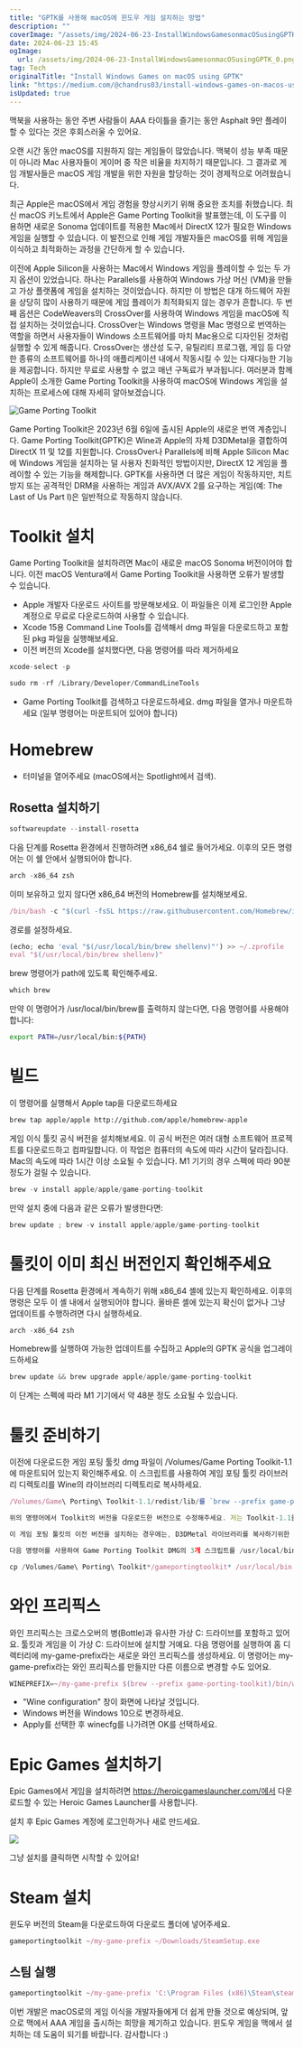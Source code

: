 ```yaml
---
title: "GPTK를 사용해 macOS에 윈도우 게임 설치하는 방법"
description: ""
coverImage: "/assets/img/2024-06-23-InstallWindowsGamesonmacOSusingGPTK_0.png"
date: 2024-06-23 15:45
ogImage:
  url: /assets/img/2024-06-23-InstallWindowsGamesonmacOSusingGPTK_0.png
tag: Tech
originalTitle: "Install Windows Games on macOS using GPTK"
link: "https://medium.com/@chandrus03/install-windows-games-on-macos-using-gptk-63caddc219aa"
isUpdated: true
---
```


맥북을 사용하는 동안 주변 사람들이 AAA 타이틀을 즐기는 동안 Asphalt 9만 플레이할 수 있다는 것은 후회스러울 수 있어요.

오랜 시간 동안 macOS를 지원하지 않는 게임들이 많았습니다. 맥북이 성능 부족 때문이 아니라 Mac 사용자들이 게이머 중 작은 비율을 차지하기 때문입니다. 그 결과로 게임 개발사들은 macOS 게임 개발을 위한 자원을 할당하는 것이 경제적으로 어려웠습니다.

최근 Apple은 macOS에서 게임 경험을 향상시키기 위해 중요한 조치를 취했습니다. 최신 macOS 키노트에서 Apple은 Game Porting Toolkit을 발표했는데, 이 도구를 이용하면 새로운 Sonoma 업데이트를 적용한 Mac에서 DirectX 12가 필요한 Windows 게임을 실행할 수 있습니다. 이 발전으로 인해 게임 개발자들은 macOS를 위해 게임을 이식하고 최적화하는 과정을 간단하게 할 수 있습니다.

이전에 Apple Silicon을 사용하는 Mac에서 Windows 게임을 플레이할 수 있는 두 가지 옵션이 있었습니다. 하나는 Parallels를 사용하여 Windows 가상 머신 (VM)을 만들고 가상 플랫폼에 게임을 설치하는 것이었습니다. 하지만 이 방법은 대개 하드웨어 자원을 상당히 많이 사용하기 때문에 게임 플레이가 최적화되지 않는 경우가 흔합니다. 두 번째 옵션은 CodeWeavers의 CrossOver를 사용하여 Windows 게임을 macOS에 직접 설치하는 것이었습니다. CrossOver는 Windows 명령을 Mac 명령으로 번역하는 역할을 하면서 사용자들이 Windows 소프트웨어를 마치 Mac용으로 디자인된 것처럼 실행할 수 있게 해줍니다. CrossOver는 생산성 도구, 유틸리티 프로그램, 게임 등 다양한 종류의 소프트웨어를 하나의 애플리케이션 내에서 작동시킬 수 있는 다재다능한 기능을 제공합니다. 하지만 무료로 사용할 수 없고 매년 구독료가 부과됩니다. 여러분과 함께 Apple이 소개한 Game Porting Toolkit을 사용하여 macOS에 Windows 게임을 설치하는 프로세스에 대해 자세히 알아보겠습니다.

<!-- cozy-coder - 수평 -->

<ins class="adsbygoogle"
     style="display:block"
     data-ad-client="ca-pub-4877378276818686"
     data-ad-slot="1107185301"
     data-ad-format="auto"
     data-full-width-responsive="true"></ins>

<script>
     (adsbygoogle = window.adsbygoogle || []).push({});
</script>

![Game Porting Toolkit](/assets/img/2024-06-23-InstallWindowsGamesonmacOSusingGPTK_0.png)

Game Porting Toolkit은 2023년 6월 6일에 출시된 Apple의 새로운 번역 계층입니다. Game Porting Toolkit(GPTK)은 Wine과 Apple의 자체 D3DMetal을 결합하여 DirectX 11 및 12를 지원합니다. CrossOver나 Parallels에 비해 Apple Silicon Mac에 Windows 게임을 설치하는 덜 사용자 친화적인 방법이지만, DirectX 12 게임을 플레이할 수 있는 기능을 해제합니다. GPTK를 사용하면 더 많은 게임이 작동하지만, 치트 방지 또는 공격적인 DRM을 사용하는 게임과 AVX/AVX 2를 요구하는 게임(예: The Last of Us Part I)은 일반적으로 작동하지 않습니다.

# Toolkit 설치

Game Porting Toolkit을 설치하려면 Mac이 새로운 macOS Sonoma 버전이어야 합니다. 이전 macOS Ventura에서 Game Porting Toolkit을 사용하면 오류가 발생할 수 있습니다.

<!-- cozy-coder - 수평 -->

<ins class="adsbygoogle"
     style="display:block"
     data-ad-client="ca-pub-4877378276818686"
     data-ad-slot="1107185301"
     data-ad-format="auto"
     data-full-width-responsive="true"></ins>

<script>
     (adsbygoogle = window.adsbygoogle || []).push({});
</script>

- Apple 개발자 다운로드 사이트를 방문해보세요. 이 파일들은 이제 로그인한 Apple 계정으로 무료로 다운로드하여 사용할 수 있습니다.
- Xcode 15용 Command Line Tools를 검색해서 dmg 파일을 다운로드하고 포함된 pkg 파일을 실행해보세요.
- 이전 버전의 Xcode를 설치했다면, 다음 명령어를 따라 제거하세요

```js
xcode-select -p

sudo rm -rf /Library/Developer/CommandLineTools
```

- Game Porting Toolkit를 검색하고 다운로드하세요. dmg 파일을 열거나 마운트하세요 (일부 명령어는 마운트되어 있어야 합니다)

# Homebrew

<!-- cozy-coder - 수평 -->

<ins class="adsbygoogle"
     style="display:block"
     data-ad-client="ca-pub-4877378276818686"
     data-ad-slot="1107185301"
     data-ad-format="auto"
     data-full-width-responsive="true"></ins>

<script>
     (adsbygoogle = window.adsbygoogle || []).push({});
</script>

- 터미널을 열어주세요 (macOS에서는 Spotlight에서 검색).

## Rosetta 설치하기

```js
softwareupdate --install-rosetta
```

다음 단계를 Rosetta 환경에서 진행하려면 x86_64 쉘로 들어가세요. 이후의 모든 명령어는 이 쉘 안에서 실행되어야 합니다.

<!-- cozy-coder - 수평 -->

<ins class="adsbygoogle"
     style="display:block"
     data-ad-client="ca-pub-4877378276818686"
     data-ad-slot="1107185301"
     data-ad-format="auto"
     data-full-width-responsive="true"></ins>

<script>
     (adsbygoogle = window.adsbygoogle || []).push({});
</script>

```js
arch -x86_64 zsh
```

이미 보유하고 있지 않다면 x86_64 버전의 Homebrew를 설치해보세요.

```js
/bin/bash -c "$(curl -fsSL https://raw.githubusercontent.com/Homebrew/install/HEAD/install.sh)"
```

경로를 설정하세요.

<!-- cozy-coder - 수평 -->

<ins class="adsbygoogle"
     style="display:block"
     data-ad-client="ca-pub-4877378276818686"
     data-ad-slot="1107185301"
     data-ad-format="auto"
     data-full-width-responsive="true"></ins>

<script>
     (adsbygoogle = window.adsbygoogle || []).push({});
</script>

```js
(echo; echo 'eval "$(/usr/local/bin/brew shellenv)"') >> ~/.zprofile
eval "$(/usr/local/bin/brew shellenv)"
```

brew 명령어가 path에 있도록 확인해주세요.

```js
which brew
```

만약 이 명령어가 /usr/local/bin/brew를 출력하지 않는다면, 다음 명령어를 사용해야 합니다:

<!-- cozy-coder - 수평 -->

<ins class="adsbygoogle"
     style="display:block"
     data-ad-client="ca-pub-4877378276818686"
     data-ad-slot="1107185301"
     data-ad-format="auto"
     data-full-width-responsive="true"></ins>

<script>
     (adsbygoogle = window.adsbygoogle || []).push({});
</script>

```bash
export PATH=/usr/local/bin:${PATH}
```

# 빌드

이 명령어를 실행해서 Apple tap을 다운로드하세요

```bash
brew tap apple/apple http://github.com/apple/homebrew-apple
```

<!-- cozy-coder - 수평 -->

<ins class="adsbygoogle"
     style="display:block"
     data-ad-client="ca-pub-4877378276818686"
     data-ad-slot="1107185301"
     data-ad-format="auto"
     data-full-width-responsive="true"></ins>

<script>
     (adsbygoogle = window.adsbygoogle || []).push({});
</script>

게임 이식 툴킷 공식 버전을 설치해보세요. 이 공식 버전은 여러 대형 소프트웨어 프로젝트를 다운로드하고 컴파일합니다. 이 작업은 컴퓨터의 속도에 따라 시간이 달라집니다. Mac의 속도에 따라 1시간 이상 소요될 수 있습니다. M1 기기의 경우 스펙에 따라 90분 정도가 걸릴 수 있습니다.

```js
brew -v install apple/apple/game-porting-toolkit
```

만약 설치 중에 다음과 같은 오류가 발생한다면:

```js
brew update ; brew -v install apple/apple/game-porting-toolkit
```

<!-- cozy-coder - 수평 -->

<ins class="adsbygoogle"
     style="display:block"
     data-ad-client="ca-pub-4877378276818686"
     data-ad-slot="1107185301"
     data-ad-format="auto"
     data-full-width-responsive="true"></ins>

<script>
     (adsbygoogle = window.adsbygoogle || []).push({});
</script>

# 툴킷이 이미 최신 버전인지 확인해주세요

다음 단계를 Rosetta 환경에서 계속하기 위해 x86_64 셸에 있는지 확인하세요. 이후의 명령은 모두 이 셸 내에서 실행되어야 합니다. 올바른 셸에 있는지 확신이 없거나 그냥 업데이트를 수행하려면 다시 실행하세요.

```js
arch -x86_64 zsh
```

Homebrew를 실행하여 가능한 업데이트를 수집하고 Apple의 GPTK 공식을 업그레이드하세요

<!-- cozy-coder - 수평 -->

<ins class="adsbygoogle"
     style="display:block"
     data-ad-client="ca-pub-4877378276818686"
     data-ad-slot="1107185301"
     data-ad-format="auto"
     data-full-width-responsive="true"></ins>

<script>
     (adsbygoogle = window.adsbygoogle || []).push({});
</script>

```js
brew update && brew upgrade apple/apple/game-porting-toolkit
```

이 단계는 스펙에 따라 M1 기기에서 약 48분 정도 소요될 수 있습니다.

# 툴킷 준비하기

이전에 다운로드한 게임 포팅 툴킷 dmg 파일이 /Volumes/Game Porting Toolkit-1.1에 마운트되어 있는지 확인해주세요. 이 스크립트를 사용하여 게임 포팅 툴킷 라이브러리 디렉토리를 Wine의 라이브러리 디렉토리로 복사하세요.

<!-- cozy-coder - 수평 -->

<ins class="adsbygoogle"
     style="display:block"
     data-ad-client="ca-pub-4877378276818686"
     data-ad-slot="1107185301"
     data-ad-format="auto"
     data-full-width-responsive="true"></ins>

<script>
     (adsbygoogle = window.adsbygoogle || []).push({});
</script>

```js
/Volumes/Game\ Porting\ Toolkit-1.1/redist/lib/를 `brew --prefix game-porting-toolkit`/lib/로 복사하세요.

위의 명령어에서 Toolkit의 버전을 다운로드한 버전으로 수정해주세요. 저는 Toolkit-1.1을 사용했습니다.

이 게임 포팅 툴킷의 이전 버전을 설치하는 경우에는, D3DMetal 라이브러리를 복사하기위한 올바른 명령어를 알아보기 위해 해당 디스크 이미지의 Read Me.rtf 파일을 참조하세요.

다음 명령어를 사용하여 Game Porting Toolkit DMG의 3개 스크립트를 /usr/local/bin에 넣으세요.
```

<!-- cozy-coder - 수평 -->

<ins class="adsbygoogle"
     style="display:block"
     data-ad-client="ca-pub-4877378276818686"
     data-ad-slot="1107185301"
     data-ad-format="auto"
     data-full-width-responsive="true"></ins>

<script>
     (adsbygoogle = window.adsbygoogle || []).push({});
</script>

```js
cp /Volumes/Game\ Porting\ Toolkit*/gameportingtoolkit* /usr/local/bin
```

# 와인 프리픽스

와인 프리픽스는 크로스오버의 병(Bottle)과 유사한 가상 C: 드라이브를 포함하고 있어요. 툴킷과 게임을 이 가상 C: 드라이브에 설치할 거예요. 다음 명령어를 실행하여 홈 디렉터리에 my-game-prefix라는 새로운 와인 프리픽스를 생성하세요. 이 명령어는 my-game-prefix라는 와인 프리픽스를 만들지만 다른 이름으로 변경할 수도 있어요.

```js
WINEPREFIX=~/my-game-prefix $(brew --prefix game-porting-toolkit)/bin/wine64 winecfg
```

<!-- cozy-coder - 수평 -->

<ins class="adsbygoogle"
     style="display:block"
     data-ad-client="ca-pub-4877378276818686"
     data-ad-slot="1107185301"
     data-ad-format="auto"
     data-full-width-responsive="true"></ins>

<script>
     (adsbygoogle = window.adsbygoogle || []).push({});
</script>

- "Wine configuration" 창이 화면에 나타날 것입니다.
- Windows 버전을 Windows 10으로 변경하세요.
- Apply를 선택한 후 winecfg를 나가려면 OK를 선택하세요.

# Epic Games 설치하기

Epic Games에서 게임을 설치하려면 https://heroicgameslauncher.com/에서 다운로드할 수 있는 Heroic Games Launcher를 사용합니다.

설치 후 Epic Games 계정에 로그인하거나 새로 만드세요.

<!-- cozy-coder - 수평 -->

<ins class="adsbygoogle"
     style="display:block"
     data-ad-client="ca-pub-4877378276818686"
     data-ad-slot="1107185301"
     data-ad-format="auto"
     data-full-width-responsive="true"></ins>

<script>
     (adsbygoogle = window.adsbygoogle || []).push({});
</script>

<img src="/assets/img/2024-06-23-InstallWindowsGamesonmacOSusingGPTK_1.png" />

그냥 설치를 클릭하면 시작할 수 있어요!

# Steam 설치

윈도우 버전의 Steam을 다운로드하여 다운로드 폴더에 넣어주세요.

<!-- cozy-coder - 수평 -->

<ins class="adsbygoogle"
     style="display:block"
     data-ad-client="ca-pub-4877378276818686"
     data-ad-slot="1107185301"
     data-ad-format="auto"
     data-full-width-responsive="true"></ins>

<script>
     (adsbygoogle = window.adsbygoogle || []).push({});
</script>

```js
gameportingtoolkit ~/my-game-prefix ~/Downloads/SteamSetup.exe
```

## 스팀 실행

```js
gameportingtoolkit ~/my-game-prefix 'C:\Program Files (x86)\Steam\steam.exe'
```

이번 개발은 macOS로의 게임 이식을 개발자들에게 더 쉽게 만들 것으로 예상되며, 앞으로 맥에서 AAA 게임을 출시하는 희망을 제기하고 있습니다. 윈도우 게임을 맥에서 설치하는 데 도움이 되기를 바랍니다. 감사합니다 :)
